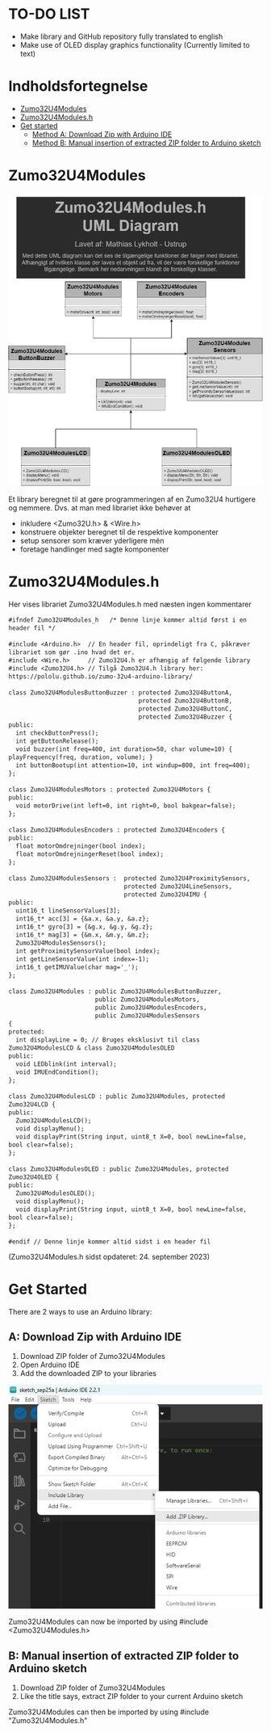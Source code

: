 # TO-DO LIST
* Make library and GitHub repository fully translated to english
* Make use of OLED display graphics functionality (Currently limited to text)

# Indholdsfortegnelse
+ [Zumo32U4Modules](https://github.com/SaltworkerMLU/Zumo32U4Modules/tree/main#zumo32u4modules)
+ [Zumo32U4Modules.h](https://github.com/SaltworkerMLU/Zumo32U4Modules/tree/main#zumo32u4modulesh)
+ [Get started](https://github.com/SaltworkerMLU/Zumo32U4Modules/tree/main#get-started)
  + [Method A: Download Zip with Arduino IDE](https://github.com/SaltworkerMLU/Zumo32U4Modules/tree/main#a-download-zip-with-arduino-ide)
  + [Method B: Manual insertion of extracted ZIP folder to Arduino sketch](https://github.com/SaltworkerMLU/Zumo32U4Modules/tree/main#b-manual-insertion-of-extracted-zip-folder-to-arduino-sketch)

# Zumo32U4Modules
![image](Zumo32U4Modules_Media/Zumo32U4ModulesUML.png)

Et library beregnet til at gøre programmeringen af en Zumo32U4 hurtigere og nemmere. Dvs. at man med librariet ikke behøver at 
* inkludere <Zumo32U.h> & <Wire.h>
* konstruere objekter beregnet til de respektive komponenter
* setup sensorer som kræver yderligere mén
* foretage handlinger med sagte komponenter

# Zumo32U4Modules.h
Her vises librariet Zumo32U4Modules.h med næsten ingen kommentarer
``` 
#ifndef Zumo32U4Modules_h   /* Denne linje kommer altid først i en header fil */

#include <Arduino.h>  // En header fil, oprindeligt fra C, påkræver librariet som gør .ino hvad det er.
#include <Wire.h>     // Zumo32U4.h er afhængig af følgende library
#include <Zumo32U4.h> // Tilgå Zumo32U4.h library her: https://pololu.github.io/zumo-32u4-arduino-library/

class Zumo32U4ModulesButtonBuzzer : protected Zumo32U4ButtonA, 
                                    protected Zumo32U4ButtonB,
                                    protected Zumo32U4ButtonC, 
                                    protected Zumo32U4Buzzer { 
public: 
  int checkButtonPress();
  int getButtonRelease();
  void buzzer(int freq=400, int duration=50, char volume=10) { playFrequency(freq, duration, volume); }
  int buttonBootup(int attention=10, int windup=800, int freq=400); 
};

class Zumo32U4ModulesMotors : protected Zumo32U4Motors { 
public: 
  void motorDrive(int left=0, int right=0, bool bakgear=false); 
};

class Zumo32U4ModulesEncoders : protected Zumo32U4Encoders { 
public: 
  float motorOmdrejninger(bool index);
  float motorOmdrejningerReset(bool index);
};

class Zumo32U4ModulesSensors :  protected Zumo32U4ProximitySensors,
                                protected Zumo32U4LineSensors, 
                                protected Zumo32U4IMU {
public:
  uint16_t lineSensorValues[3];
  int16_t* acc[3] = {&a.x, &a.y, &a.z}; 
  int16_t* gyro[3] = {&g.x, &g.y, &g.z};
  int16_t* mag[3] = {&m.x, &m.y, &m.z};
  Zumo32U4ModulesSensors();
  int getProximitySensorValue(bool index);
  int getLineSensorValue(int index=-1);
  int16_t getIMUValue(char mag='_');
};

class Zumo32U4Modules : public Zumo32U4ModulesButtonBuzzer, 
                        public Zumo32U4ModulesMotors, 
                        public Zumo32U4ModulesEncoders, 
                        public Zumo32U4ModulesSensors
{
protected:
  int displayLine = 0; // Bruges eksklusivt til class Zumo32U4ModulesLCD & class Zumo32U4ModulesOLED
public:
  void LEDblink(int interval); 
  void IMUEndCondition();
};

class Zumo32U4ModulesLCD : public Zumo32U4Modules, protected Zumo32U4LCD {
public:
  Zumo32U4ModulesLCD();
  void displayMenu();
  void displayPrint(String input, uint8_t X=0, bool newLine=false, bool clear=false);
};

class Zumo32U4ModulesOLED : public Zumo32U4Modules, protected Zumo32U4OLED {
public:
  Zumo32U4ModulesOLED();
  void displayMenu();
  void displayPrint(String input, uint8_t X=0, bool newLine=false, bool clear=false);
};

#endif // Denne linje kommer altid sidst i en header fil
```
(Zumo32U4Modules.h sidst opdateret: 24. september 2023)

# Get Started
There are 2 ways to use an Arduino library:
## A: Download Zip with Arduino IDE
1.  Download ZIP folder of Zumo32U4Modules
2.  Open Arduino IDE
3.  Add the downloaded ZIP to your libraries

![image](Zumo32U4Modules_Media/Zumo32U4Modules_Add.zip_Library.png)

Zumo32U4Modules can now be imported by using #include <Zumo32U4Modules.h>
## B: Manual insertion of extracted ZIP folder to Arduino sketch
1.  Download ZIP folder of Zumo32U4Modules
2.  Like the title says, extract ZIP folder to your current Arduino sketch
   
Zumo32U4Modules can then be imported by using #include "Zumo32U4Modules.h"

